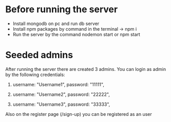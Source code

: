 # Before running the server

- Install mongodb on pc and run db server
- Install npm packages by command in the terminal -> npm i
- Run the server by the command nodemon start or npm start

# Seeded admins

After running the server there are created 3 admins.
You can login as admin by the following credentials:

1.  username: "Username1",
    password: "11111",

2.  username: "Username2",
    password: "22222",

3.  username: "Username3",
    password: "33333",

Also on the register page (/sign-up) you can be registered as an user
